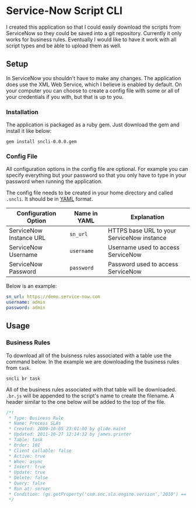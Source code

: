 # Service-Now Script CLI

I created this application so that I could easily download the scripts from ServiceNow so they could be saved into a git repository. Currently it only works for business rules. Eventually I would like to have it work with all script types and be able to upload them as well.

## Setup

In ServiceNow you shouldn't have to make any changes. The application does use the XML Web Service, which I believe is enabled by default. On your computer you can choose to create a config file with some or all of your credentials if you with, but that is up to you.

### Installation

The application is packaged as a ruby gem. Just download the gem and install it like below:

```
gem install sncli-0.0.0.gem
```

### Config File

All configuration options in the config file are optional. For example you can specify everything but your password so that you only have to type in your password when running the application.

The config file needs to be created in your home directory and called `.sncli`. It should be in [YAML](https://en.wikipedia.org/wiki/YAML) format.

| Configuration Option    | Name in YAML | Explanation                                |
| --------------------    | ------------ | ------------------------------------------ |
| ServiceNow Instance URL | `sn_url`     | HTTPS base URL to your ServiceNow instance |
| ServiceNow Username     | `username`   | Username used to access ServiceNow         |
| ServiceNow Password     | `password`   | Password used to access ServiceNow         |

Below is an example:

```yaml
sn_url: https://demo.service-now.com
username: admin
password: admin
```

## Usage

### Business Rules

To download all of the buisness rules associated with a table use the command below. In the example we are downloading the business rules from `task`.

```
sncli br task
```

All of the business rules associated with that table will be downloaded. `.br.js` will be appended to the script's name to create the filename. A header similar to the one below will be added to the top of the file.

```js
/*!
 * Type: Business Rule
 * Name: Process SLAs
 * Created: 2009-10-05 23:01:00 by glide.maint
 * Updated: 2011-10-27 12:14:32 by james.grinter
 * Table: task
 * Order: 101
 * Client callable: false
 * Active: true
 * When: async
 * Insert: true
 * Update: true
 * Delete: false
 * Query: false
 * Run at: server
 * Condition: (gs.getProperty('com.snc.sla.engine.version','2010') == '2010')
 */
```
